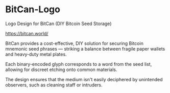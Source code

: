 # BitCan-Logo
Logo Design for BitCan (DIY Bitcoin Seed Storage)

https://bitcan.world/

BitCan provides a cost-effective, DIY solution for securing Bitcoin mnemonic seed phrases — striking a balance between fragile paper wallets and heavy-duty metal plates.

Each binary-encoded glyph corresponds to a word from the seed list, allowing for discreet etching onto common materials.

The design ensures that the medium isn't easily deciphered by unintended observers, such as cleaning staff or intruders.
